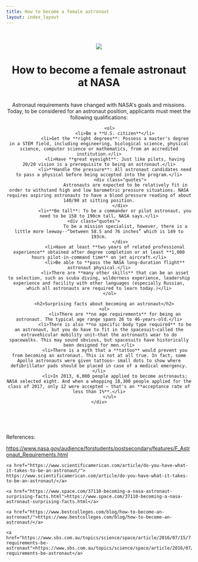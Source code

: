 ```yaml
---
title: How to become a female astronaut
layout: index_layout
---
```

<center>
    <div class="content">
<br>
<br>
        <a href="https://cdn.mos.cms.futurecdn.net/aDaw7ATYubKeBXyWXU4pW4.jpg"><img class="ht" src="https://cdn.mos.cms.futurecdn.net/aDaw7ATYubKeBXyWXU4pW4.jpg"></a>
<br>
        <h1>How to become a female astronaut at NASA</h1>        
<br>
            Astronaut requirements have changed with NASA's goals and missions. Today, to be considered for an astronaut position, applicants must meet the following qualifications:

            <ol>
                <li>Be a **U.S. citizen**</li>
                <li>Get the **right degrees**: Possess a master's degree in a STEM field, including engineering, biological science, physical science, computer science or mathematics, from an accredited institution.</li>
                <li>Have **great eyesight**: Just like pilots, having 20/20 vision is a prerequisite to being an astronaut.</li>
                <li>**Handle the pressure**: All astronaut candidates need to pass a physical before being accepted into the program.</li>
                    <div class="quotes">
                        Astronauts are expected to be relatively fit in order to withstand high and low barometric pressure situations. NASA requires aspiring astronauts to have a blood pressure reading of about 140/90 at sitting position.
                    </div>
                <li>**Be tall**: To be a commander or pilot astronaut, you need to be 158 to 190cm tall, NASA says.</li>
                    <div class="quotes">                    
                        To be a mission specialist, however, there is a little more leeway--“between 58.5 and 76 inches” which is 149 to 193cm.
                    </div>
                <li>Have at least **two years of related professional experience** obtained after degree completion or at least **1,000 hours pilot-in-command time** on jet aircraft.</li>
                <li>Be able to **pass the NASA long-duration flight** astronaut physical.</li>
                <li>There are **many other skills** that can be an asset to selection, such as scuba diving, wilderness experience, leadership experience and facility with other languages (especially Russian, which all astronauts are required to learn today.)</li>
            </ol>

        <h2>Surprising facts about becoming an astronaut</h2>
            <ul>    
                <li>There are **no age requirements** for being an astronaut. The typical age range spans 26 to 46-years-old.</li>
                <li>There is also **no specific body type required** to be an astronaut, but you do have to fit in the spacesuit—called the extravehicular mobility unit—that the astronauts wear to do spacewalks. This may sound obvious, but spacesuits have historically been designed for men.</li>
                <li>There is a myth that a **tattoo** would prevent you from becoming an astronaut. This is not at all true. In fact, some Apollo astronauts were given tattoos– small dots to show where defibrillator pads should be placed in case of a medical emergency. </li>
                <li>In 2013, 6,000 people applied to become astronauts; NASA selected eight. And when a whopping 18,300 people applied for the class of 2017, only 12 were accepted — that's an **acceptance rate of less than 1%**.</li>
            </ul>
    </div>
</center>
<br>
<br>
<br>
<div class="content">
    <p>References:</p>
    <a href="https://www.nasa.gov/audience/forstudents/postsecondary/features/F_Astronaut_Requirements.html"> https://www.nasa.gov/audience/forstudents/postsecondary/features/F_Astronaut_Requirements.html</a>

    <a href="https://www.scientificamerican.com/article/do-you-have-what-it-takes-to-be-an-astronaut/"> https://www.scientificamerican.com/article/do-you-have-what-it-takes-to-be-an-astronaut/</a>

    <a href="https://www.space.com/37110-becoming-a-nasa-astronaut-surprising-facts.html">https://www.space.com/37110-becoming-a-nasa-astronaut-surprising-facts.html</a>

    <a href="https://www.bestcolleges.com/blog/how-to-become-an-astronaut/">https://www.bestcolleges.com/blog/how-to-become-an-astronaut/</a>

    <a href="https://www.sbs.com.au/topics/science/space/article/2016/07/15/7-requirements-be-astronaut">https://www.sbs.com.au/topics/science/space/article/2016/07/15/7-requirements-be-astronaut</a>
</div>